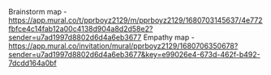 Brainstorm map - https://app.mural.co/t/pprboyz2129/m/pprboyz2129/1680703145637/4e772fbfce4c14fab12a00c4138d904a8d2d58e2?sender=u7ad1997d8802d6d4a6eb3677
Empathy map - https://app.mural.co/invitation/mural/pprboyz2129/1680706350678?sender=u7ad1997d8802d6d4a6eb3677&key=e99026e4-673d-462f-b492-7dcdd164a0bf
